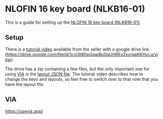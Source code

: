 # NLOFIN 16 key board (NLKB16-01) 

This is a guide for setting up the [NLOFIN 16 key board (NLKB16-01)](https://www.amazon.com/gp/product/B0CP5F4L34/ref=ask_ql_qh_dp_hza?th=1). 

## Setup 

There is a [tutorial video](https://www.amazon.com/live/video/033bca2cf6094248931d3cd3ea1196d6?ref_=dp_vse_lbvc_0) available from the seller with a google drive link (https://drive.google.com/file/d/1cni3t80pGqwBu0qUHREs2xyrqaKKHyLu/view).

The drive has a zip containing a few files, but the only important one for using [VIA](https://usevia.app/) is the [layout JSON file](./NLKB16-01_LAYOUT.json). The tutorial video describes how to change the keys and layouts, so feel free to switch over to that now that you have the layout file.

## VIA

https://usevia.app/


